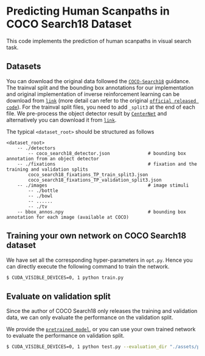 # Predicting Human Scanpaths in COCO Search18 Dataset

This code implements the prediction of human scanpaths in visual search task.

Datasets
------------------
You can download the original data followed the [`COCO-Search18`](https://sites.google.com/view/cocosearch/home) guidance. The trainval split and the bounding box annotations for our implementation and original implementation of inverse reinforcement learning can be download from  [`link`](https://drive.google.com/drive/folders/1spD2_Eya5S5zOBO3NKILlAjMEC3_gKWc) (more detail can refer to the original [`official released code`](https://github.com/cvlab-stonybrook/Scanpath_Prediction)). For the trainval split files, you need to add `_split3` at the end of each file. We pre-process the object detector result by [`CenterNet`](https://github.com/xingyizhou/CenterNet) and alternatively you can download it from [`link`](https://drive.google.com/file/d/1f_Ha5ppPKCngARg7_W5AlqvP6Q_N8LRu/view?usp=sharing).

The typical `<dataset_root>` should be structured as follows
```
<dataset_root>
    -- ./detectors
        -- coco_search18_detector.json              # bounding box annotation from an object detector
    -- ./fixations                                  # fixation and the training and validation splits
        coco_search18_fixations_TP_train_split3.json
        coco_search18_fixations_TP_validation_split3.json
    -- ./images                                     # image stimuli
        -- ./bottle
        -- ./bowl
        -- ......
        -- ./tv
    -- bbox_annos.npy                               # bounding box annotation for each image (available at COCO)
```

Training your own network on COCO Search18 dataset
------------------

We have set all the corresponding hyper-parameters in ``opt.py``. Hence you can directly execute the following command to train the network.

```bash
$ CUDA_VISIBLE_DEVICES=0, 1 python train.py
```

## Evaluate on validation split

Since the author of COCO Search18 only releases the training and validation data, we can only evaluate the performance on the validation split.

We provide the [`pretrained model`](https://drive.google.com/file/d/1NtRD08WRTTLIpfPziImUBRqJzFMX4cH6/view?usp=sharing), or you can use your own trained network to evaluate the performance on validation split.

```bash
$ CUDA_VISIBLE_DEVICES=0, 1 python test.py --evaluation_dir "./assets/pretrained_model"
```

